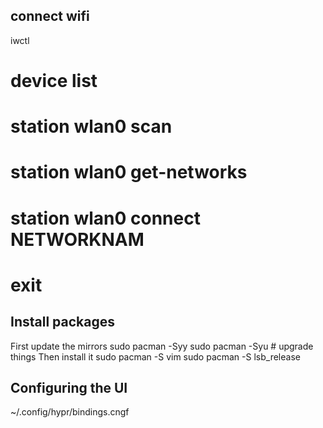 
## connect wifi

iwctl 
 # device list 
 # station wlan0 scan
 # station wlan0 get-networks
 # station wlan0 connect NETWORKNAM
 # exit


## Install packages 

First update the mirrors
   sudo pacman -Syy
   sudo pacman -Syu # upgrade things 
Then install it 
   sudo pacman -S vim 
   sudo pacman -S lsb_release 


## Configuring the UI

~/.config/hypr/bindings.cngf
